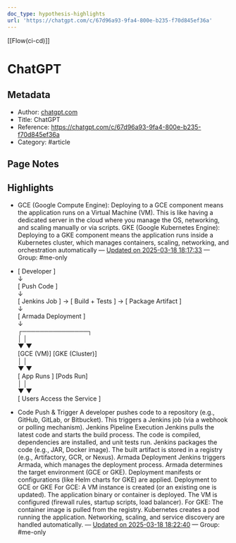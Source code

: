 ```yaml
---
doc_type: hypothesis-highlights
url: 'https://chatgpt.com/c/67d96a93-9fa4-800e-b235-f70d845ef36a'
---
```

[[Flow(ci-cd)]]
# ChatGPT

## Metadata
- Author: [chatgpt.com]()
- Title: ChatGPT
- Reference: https://chatgpt.com/c/67d96a93-9fa4-800e-b235-f70d845ef36a
- Category: #article

## Page Notes
## Highlights
- GCE (Google Compute Engine): Deploying to a GCE component means the application runs on a Virtual Machine (VM). This is like having a dedicated server in the cloud where you manage the OS, networking, and scaling manually or via scripts. GKE (Google Kubernetes Engine): Deploying to a GKE component means the application runs inside a Kubernetes cluster, which manages containers, scaling, networking, and orchestration automatically — [Updated on 2025-03-18 18:17:33](https://hyp.is/KWpvOAP3EfCcqR9evq4dXw/chatgpt.com/c/67d96a93-9fa4-800e-b235-f70d845ef36a) — Group: #me-only

- [ Developer ]  
     ↓  
[ Push Code ]  
     ↓  
[ Jenkins Job ]  →  [ Build + Tests ]  →  [ Package Artifact ]  
     ↓  
[ Armada Deployment ]  
     ↓  
  ┌───────────────┐  
  │               │  
  ▼               ▼  
[GCE (VM)]     [GKE (Cluster)]  
  │               │  
  ▼               ▼  
[ App Runs ]    [Pods Run]  
  │               │  
  ▼               ▼  
[ Users Access the Service ]  


- Code Push & Trigger A developer pushes code to a repository (e.g., GitHub, GitLab, or Bitbucket). This triggers a Jenkins job (via a webhook or polling mechanism). Jenkins Pipeline Execution Jenkins pulls the latest code and starts the build process. The code is compiled, dependencies are installed, and unit tests run. Jenkins packages the code (e.g., JAR, Docker image). The built artifact is stored in a registry (e.g., Artifactory, GCR, or Nexus). Armada Deployment Jenkins triggers Armada, which manages the deployment process. Armada determines the target environment (GCE or GKE). Deployment manifests or configurations (like Helm charts for GKE) are applied. Deployment to GCE or GKE For GCE: A VM instance is created (or an existing one is updated). The application binary or container is deployed. The VM is configured (firewall rules, startup scripts, load balancer). For GKE: The container image is pulled from the registry. Kubernetes creates a pod running the application. Networking, scaling, and service discovery are handled automatically. — [Updated on 2025-03-18 18:22:40](https://hyp.is/4KHiYgP3EfCPz1e54sYLpA/chatgpt.com/c/67d96a93-9fa4-800e-b235-f70d845ef36a) — Group: #me-only



